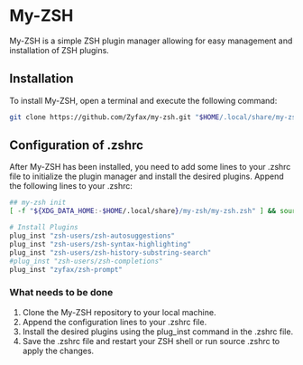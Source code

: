 # My-ZSH
My-ZSH is a simple ZSH plugin manager allowing for easy management and installation of ZSH plugins.

## Installation
To install My-ZSH, open a terminal and execute the following command:
```bash
git clone https://github.com/Zyfax/my-zsh.git "$HOME/.local/share/my-zsh/"
```

## Configuration of .zshrc
After My-ZSH has been installed, you need to add some lines to your .zshrc file to initialize the plugin manager and install the desired plugins.
Append the following lines to your .zshrc:
```zsh
## my-zsh init
[ -f "${XDG_DATA_HOME:-$HOME/.local/share}/my-zsh/my-zsh.zsh" ] && source "${XDG_DATA_HOME:-$HOME/.local/share}/my-zsh/my-zsh.zsh"

# Install Plugins
plug_inst "zsh-users/zsh-autosuggestions"
plug_inst "zsh-users/zsh-syntax-highlighting"
plug_inst "zsh-users/zsh-history-substring-search"
#plug_inst "zsh-users/zsh-completions"
plug_inst "zyfax/zsh-prompt"
```

### What needs to be done
1. Clone the My-ZSH repository to your local machine.
2. Append the configuration lines to your .zshrc file.
3. Install the desired plugins using the plug_inst command in the .zshrc file.
4. Save the .zshrc file and restart your ZSH shell or run source .zshrc to apply the changes.
